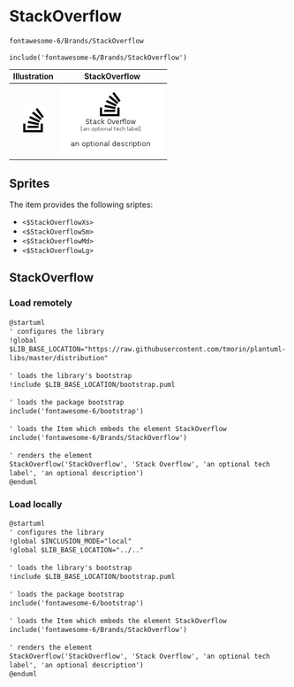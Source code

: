 # StackOverflow


```text
fontawesome-6/Brands/StackOverflow
```

```text
include('fontawesome-6/Brands/StackOverflow')
```



| Illustration | StackOverflow |
| :---: | :---: |
| ![illustration for Illustration](../../fontawesome-6/Brands/StackOverflow.png) | ![illustration for StackOverflow](../../fontawesome-6/Brands/StackOverflow.Local.png) |



## Sprites
The item provides the following sriptes:

- `<$StackOverflowXs>`
- `<$StackOverflowSm>`
- `<$StackOverflowMd>`
- `<$StackOverflowLg>`





## StackOverflow

### Load remotely
```plantuml
@startuml
' configures the library
!global $LIB_BASE_LOCATION="https://raw.githubusercontent.com/tmorin/plantuml-libs/master/distribution"

' loads the library's bootstrap
!include $LIB_BASE_LOCATION/bootstrap.puml

' loads the package bootstrap
include('fontawesome-6/bootstrap')

' loads the Item which embeds the element StackOverflow
include('fontawesome-6/Brands/StackOverflow')

' renders the element
StackOverflow('StackOverflow', 'Stack Overflow', 'an optional tech label', 'an optional description')
@enduml
```

### Load locally
```plantuml
@startuml
' configures the library
!global $INCLUSION_MODE="local"
!global $LIB_BASE_LOCATION="../.."

' loads the library's bootstrap
!include $LIB_BASE_LOCATION/bootstrap.puml

' loads the package bootstrap
include('fontawesome-6/bootstrap')

' loads the Item which embeds the element StackOverflow
include('fontawesome-6/Brands/StackOverflow')

' renders the element
StackOverflow('StackOverflow', 'Stack Overflow', 'an optional tech label', 'an optional description')
@enduml
```

